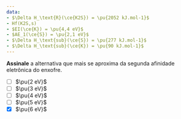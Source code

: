 ```yaml
---
data:
- $\Delta H_\text{R}(\ce{K2S}) = \pu{2052 kJ.mol-1}$
- Hf(K2S,s)
- $EI(\ce{K}) = \pu{4,4 eV}$
- $AE_1(\ce{S}) = \pu{2,1 eV}$
- $\Delta H_\text{sub}(\ce{S}) = \pu{277 kJ.mol-1}$
- $\Delta H_\text{sub}(\ce{K}) = \pu{90 kJ.mol-1}$
---
```


**Assinale** a alternativa que mais se aproxima da segunda afinidade eletrônica do enxofre.

- [ ] $\pu{2 eV}$
- [ ] $\pu{3 eV}$
- [ ] $\pu{4 eV}$
- [ ] $\pu{5 eV}$
- [x] $\pu{6 eV}$
